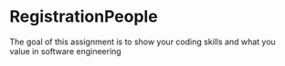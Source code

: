 # RegistrationPeople
The goal of this assignment is to show your coding skills and what you value in software engineering

